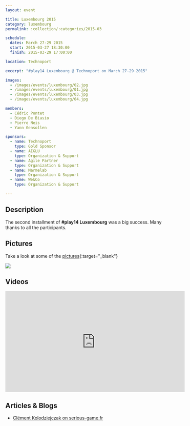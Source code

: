 ```yaml
---
layout: event

title: Luxembourg 2015
category: luxembourg
permalink: :collection/:categories/2015-03

schedule:
  dates: March 27-29 2015
  start: 2015-03-27 18:30:00
  finish: 2015-03-29 17:00:00

location: Technoport

excerpt: "#play14 Luxembourg @ Technoport on March 27-29 2015"

images:
  - /images/events/luxembourg/02.jpg
  - /images/events/luxembourg/01.jpg
  - /images/events/luxembourg/03.jpg
  - /images/events/luxembourg/04.jpg

members:
  - Cédric Pontet
  - Diego De Biasio
  - Pierre Neis
  - Yann Gensollen

sponsors:
  - name: Technoport
    type: Gold Sponsor
  - name: AIGLU
    type: Organization & Support
  - name: Agile Partner
    type: Organization & Support
  - name: Marmelab
    type: Organization & Support
  - name: We&Co
    type: Organization & Support

---
```


## Description
The second installment of **#play14 Luxembourg** was a big success.
Many thanks to all the participants.

## Pictures
Take a look at some of the [pictures](https://goo.gl/photos/C5zy6EWd2pVx6BsQ9){:target="_blank"}

<a href='https://goo.gl/photos/C5zy6EWd2pVx6BsQ9' target="_blank">
  <img src='https://lh3.googleusercontent.com/d9T1oI030l4w5wnJ-ROhKw7rUA7HCR5HwUmhBVINO3UYaEV7UPjEoNWxC2RTZkNMEPIGq_WXoJ0UOKS-UCCvaHiWqlWhPS7oE0fIE2kiIfLbHHsgVk3BBL0Z52d3iYJjrFHFfQ' />
</a>



## Videos

<iframe width="560" height="315" src="https://www.youtube.com/embed/videoseries?list=PL6VQoC829PV1j_aElHBzOmB5Ja6nY5NXy" frameborder="0" allowfullscreen></iframe>

## Articles & Blogs
* [Clément Kolodziejczak on serious-game.fr](http://www.serious-game.fr/play-14-le-salon-international-sur-les-serious-games/)
